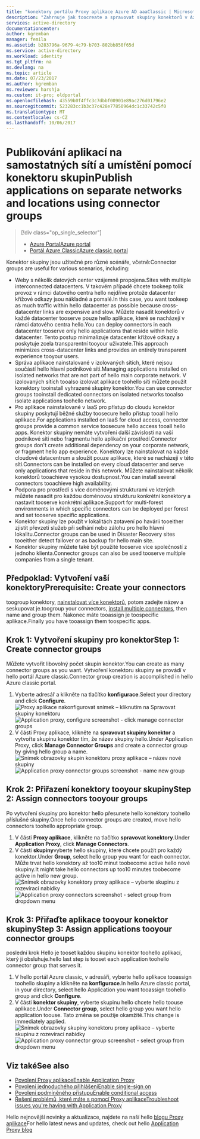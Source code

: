 ```yaml
---
title: "konektory portálu Proxy aplikace Azure AD aaaClassic | Microsoft Docs"
description: "Zahrnuje jak toocreate a spravovat skupiny konektorů v Azure AD Application Proxy."
services: active-directory
documentationcenter: 
author: kgremban
manager: femila
ms.assetid: b283796a-9679-4c79-b703-802bb850f65d
ms.service: active-directory
ms.workload: identity
ms.tgt_pltfrm: na
ms.devlang: na
ms.topic: article
ms.date: 07/23/2017
ms.author: kgremban
ms.reviewer: harshja
ms.custom: it-pro; oldportal
ms.openlocfilehash: 43559b0f4ffc3c7dbbf00901e89ac276d01796e2
ms.sourcegitcommit: 523283cc1b3c37c428e77850964dc1c33742c5f0
ms.translationtype: MT
ms.contentlocale: cs-CZ
ms.lasthandoff: 10/06/2017
---
```

# <a name="publish-applications-on-separate-networks-and-locations-using-connector-groups"></a><span data-ttu-id="515a7-103">Publikování aplikací na samostatných sítí a umístění pomocí konektoru skupin</span><span class="sxs-lookup"><span data-stu-id="515a7-103">Publish applications on separate networks and locations using connector groups</span></span>
> [!div class="op_single_selector"]
> * [<span data-ttu-id="515a7-104">Azure Portal</span><span class="sxs-lookup"><span data-stu-id="515a7-104">Azure portal</span></span>](active-directory-application-proxy-connectors-azure-portal.md)
> * [<span data-ttu-id="515a7-105">Portál Azure Classic</span><span class="sxs-lookup"><span data-stu-id="515a7-105">Azure classic portal</span></span>](active-directory-application-proxy-connectors.md)
>
>

<span data-ttu-id="515a7-106">Konektor skupiny jsou užitečné pro různé scénáře, včetně:</span><span class="sxs-lookup"><span data-stu-id="515a7-106">Connector groups are useful for various scenarios, including:</span></span>

* <span data-ttu-id="515a7-107">Weby s několik datových center vzájemně propojena.</span><span class="sxs-lookup"><span data-stu-id="515a7-107">Sites with multiple interconnected datacenters.</span></span> <span data-ttu-id="515a7-108">V takovém případě chcete tookeep tolik provoz v rámci datového centra hello nejdříve protože datacenter křížové odkazy jsou nákladné a pomalé.</span><span class="sxs-lookup"><span data-stu-id="515a7-108">In this case, you want tookeep as much traffic within hello datacenter as possible because cross-datacenter links are expensive and slow.</span></span> <span data-ttu-id="515a7-109">Můžete nasadit konektorů v každé datacenter tooserve pouze hello aplikace, které se nacházejí v rámci datového centra hello.</span><span class="sxs-lookup"><span data-stu-id="515a7-109">You can deploy connectors in each datacenter tooserve only hello applications that reside within hello datacenter.</span></span> <span data-ttu-id="515a7-110">Tento postup minimalizuje datacenter křížové odkazy a poskytuje zcela transparentní tooyour uživatele.</span><span class="sxs-lookup"><span data-stu-id="515a7-110">This approach minimizes cross-datacenter links and provides an entirely transparent experience tooyour users.</span></span>
* <span data-ttu-id="515a7-111">Správa aplikace nainstalované v izolovaných sítích, které nejsou součástí hello hlavní podnikové síti.</span><span class="sxs-lookup"><span data-stu-id="515a7-111">Managing applications installed on isolated networks that are not part of hello main corporate network.</span></span> <span data-ttu-id="515a7-112">V izolovaných sítích tooalso izolovat aplikace toohello síti můžete použít konektory tooinstall vyhrazené skupiny konektor.</span><span class="sxs-lookup"><span data-stu-id="515a7-112">You can use connector groups tooinstall dedicated connectors on isolated networks tooalso isolate applications toohello network.</span></span>
* <span data-ttu-id="515a7-113">Pro aplikace nainstalované v IaaS pro přístup do cloudu konektor skupiny poskytují běžné služby toosecure hello přístup tooall hello aplikace.</span><span class="sxs-lookup"><span data-stu-id="515a7-113">For applications installed on IaaS for cloud access, connector groups provide a common service toosecure hello access tooall hello apps.</span></span> <span data-ttu-id="515a7-114">Konektor skupiny nemáte vytvoření další závislosti na vaší podnikové síti nebo fragmentu hello aplikační prostředí.</span><span class="sxs-lookup"><span data-stu-id="515a7-114">Connector groups don't create additional dependency on your corporate network, or fragment hello app experience.</span></span> <span data-ttu-id="515a7-115">Konektory lze nainstalovat na každé cloudové datacentrum a sloužit pouze aplikace, které se nacházejí v této síti.</span><span class="sxs-lookup"><span data-stu-id="515a7-115">Connectors can be installed on every cloud datacenter and serve only applications that reside in this network.</span></span> <span data-ttu-id="515a7-116">Můžete nainstalovat několik konektorů tooachieve vysokou dostupnost.</span><span class="sxs-lookup"><span data-stu-id="515a7-116">You can install several connectors tooachieve high availability.</span></span>
* <span data-ttu-id="515a7-117">Podpora pro prostředí s více doménovými strukturami ve kterých můžete nasadit pro každou doménovou strukturu konkrétní konektory a nastavit tooserve konkrétní aplikace.</span><span class="sxs-lookup"><span data-stu-id="515a7-117">Support for multi-forest environments in which specific connectors can be deployed per forest and set tooserve specific applications.</span></span>
* <span data-ttu-id="515a7-118">Konektor skupiny lze použít v lokalitách zotavení po havárii tooeither zjistit převzetí služeb při selhání nebo zálohu pro hello hlavní lokalitu.</span><span class="sxs-lookup"><span data-stu-id="515a7-118">Connector groups can be used in Disaster Recovery sites tooeither detect failover or as backup for hello main site.</span></span>
* <span data-ttu-id="515a7-119">Konektor skupiny můžete také být použité tooserve více společností z jednoho klienta.</span><span class="sxs-lookup"><span data-stu-id="515a7-119">Connector groups can also be used tooserve multiple companies from a single tenant.</span></span>

## <a name="prerequisite-create-your-connectors"></a><span data-ttu-id="515a7-120">Předpoklad: Vytvoření vaší konektory</span><span class="sxs-lookup"><span data-stu-id="515a7-120">Prerequisite: Create your connectors</span></span>
<span data-ttu-id="515a7-121">toogroup konektory, [nainstalovat více konektorů](active-directory-application-proxy-enable.md), potom zadejte název a seskupovat je.</span><span class="sxs-lookup"><span data-stu-id="515a7-121">toogroup your connectors, [install multiple connectors](active-directory-application-proxy-enable.md), then name and group them.</span></span> <span data-ttu-id="515a7-122">Nakonec máte tooassign je toospecific aplikace.</span><span class="sxs-lookup"><span data-stu-id="515a7-122">Finally you have tooassign them toospecific apps.</span></span>

## <a name="step-1-create-connector-groups"></a><span data-ttu-id="515a7-123">Krok 1: Vytvoření skupiny pro konektor</span><span class="sxs-lookup"><span data-stu-id="515a7-123">Step 1: Create connector groups</span></span>
<span data-ttu-id="515a7-124">Můžete vytvořit libovolný počet skupin konektor.</span><span class="sxs-lookup"><span data-stu-id="515a7-124">You can create as many connector groups as you want.</span></span> <span data-ttu-id="515a7-125">Vytvoření konektoru skupiny se provádí v hello portál Azure classic.</span><span class="sxs-lookup"><span data-stu-id="515a7-125">Connector group creation is accomplished in hello Azure classic portal.</span></span>

1. <span data-ttu-id="515a7-126">Vyberte adresář a klikněte na tlačítko **konfigurace**.</span><span class="sxs-lookup"><span data-stu-id="515a7-126">Select your directory and click **Configure**.</span></span>  
    <span data-ttu-id="515a7-127">![Proxy aplikace nakonfigurovat snímek – kliknutím na Spravovat skupiny konektoru](./media/active-directory-application-proxy-connectors/app_proxy_connectors_creategroup.png)</span><span class="sxs-lookup"><span data-stu-id="515a7-127">![Application proxy, configure screenshot - click manage connector groups](./media/active-directory-application-proxy-connectors/app_proxy_connectors_creategroup.png)</span></span>
2. <span data-ttu-id="515a7-128">V části Proxy aplikace, klikněte na **spravovat skupiny konektor** a vytvořte skupinu konektor tím, že název skupiny hello.</span><span class="sxs-lookup"><span data-stu-id="515a7-128">Under Application Proxy, click **Manage Connector Groups** and create a connector group by giving hello group a name.</span></span>  
    <span data-ttu-id="515a7-129">![Snímek obrazovky skupin konektoru proxy aplikace – název nové skupiny](./media/active-directory-application-proxy-connectors/app_proxy_connectors_namegroup.png)</span><span class="sxs-lookup"><span data-stu-id="515a7-129">![Application proxy connector groups screenshot - name new group](./media/active-directory-application-proxy-connectors/app_proxy_connectors_namegroup.png)</span></span>

## <a name="step-2-assign-connectors-tooyour-groups"></a><span data-ttu-id="515a7-130">Krok 2: Přiřazení konektory tooyour skupiny</span><span class="sxs-lookup"><span data-stu-id="515a7-130">Step 2: Assign connectors tooyour groups</span></span>
<span data-ttu-id="515a7-131">Po vytvoření skupiny pro konektor hello přesunete hello konektory toohello příslušné skupiny.</span><span class="sxs-lookup"><span data-stu-id="515a7-131">Once hello connector groups are created, move hello connectors toohello appropriate group.</span></span>

1. <span data-ttu-id="515a7-132">V části **Proxy aplikace**, klikněte na tlačítko **spravovat konektory**.</span><span class="sxs-lookup"><span data-stu-id="515a7-132">Under **Application Proxy**, click **Manage Connectors**.</span></span>
2. <span data-ttu-id="515a7-133">V části **skupiny**vyberte hello skupiny, které chcete použít pro každý konektor.</span><span class="sxs-lookup"><span data-stu-id="515a7-133">Under **Group**, select hello group you want for each connector.</span></span> <span data-ttu-id="515a7-134">Může trvat hello konektory až too10 minut toobecome active hello nové skupiny.</span><span class="sxs-lookup"><span data-stu-id="515a7-134">It might take hello connectors up too10 minutes toobecome active in hello new group.</span></span>  
    <span data-ttu-id="515a7-135">![Snímek obrazovky konektory proxy aplikace – vyberte skupinu z rozevírací nabídky](./media/active-directory-application-proxy-connectors/app_proxy_connectors_connectorlist.png)</span><span class="sxs-lookup"><span data-stu-id="515a7-135">![Application proxy connectors screenshot - select group from dropdown menu](./media/active-directory-application-proxy-connectors/app_proxy_connectors_connectorlist.png)</span></span>

## <a name="step-3-assign-applications-tooyour-connector-groups"></a><span data-ttu-id="515a7-136">Krok 3: Přiřaďte aplikace tooyour konektor skupiny</span><span class="sxs-lookup"><span data-stu-id="515a7-136">Step 3: Assign applications tooyour connector groups</span></span>
<span data-ttu-id="515a7-137">poslední krok Hello je tooset každou skupinu konektor toohello aplikací, který ji obsluhuje.</span><span class="sxs-lookup"><span data-stu-id="515a7-137">hello last step is tooset each application toohello connector group that serves it.</span></span>

1. <span data-ttu-id="515a7-138">V hello portál Azure classic, v adresáři, vyberte hello aplikace tooassign toohello skupiny a klikněte na **konfigurace**.</span><span class="sxs-lookup"><span data-stu-id="515a7-138">In hello Azure classic portal, in your directory, select hello Application you want tooassign toohello group and click **Configure**.</span></span>
2. <span data-ttu-id="515a7-139">V části **konektor skupiny**, vyberte skupinu hello chcete hello toouse aplikace.</span><span class="sxs-lookup"><span data-stu-id="515a7-139">Under **Connector group**, select hello group you want hello application toouse.</span></span> <span data-ttu-id="515a7-140">Tato změna se použije okamžitě.</span><span class="sxs-lookup"><span data-stu-id="515a7-140">This change is immediately applied.</span></span>  
    <span data-ttu-id="515a7-141">![Snímek obrazovky skupiny konektoru proxy aplikace – vyberte skupinu z rozevírací nabídky](./media/active-directory-application-proxy-connectors/app_proxy_connectors_newgroup.png)</span><span class="sxs-lookup"><span data-stu-id="515a7-141">![Application proxy connector group screenshot - select group from dropdown menu](./media/active-directory-application-proxy-connectors/app_proxy_connectors_newgroup.png)</span></span>

## <a name="see-also"></a><span data-ttu-id="515a7-142">Viz také</span><span class="sxs-lookup"><span data-stu-id="515a7-142">See also</span></span>
* [<span data-ttu-id="515a7-143">Povolení Proxy aplikace</span><span class="sxs-lookup"><span data-stu-id="515a7-143">Enable Application Proxy</span></span>](active-directory-application-proxy-enable.md)
* [<span data-ttu-id="515a7-144">Povolení jednoduchého přihlášení</span><span class="sxs-lookup"><span data-stu-id="515a7-144">Enable single-sign on</span></span>](active-directory-application-proxy-sso-using-kcd.md)
* [<span data-ttu-id="515a7-145">Povolení podmíněného přístupu</span><span class="sxs-lookup"><span data-stu-id="515a7-145">Enable conditional access</span></span>](active-directory-application-proxy-conditional-access.md)
* [<span data-ttu-id="515a7-146">Řešení problémů, které máte s pomocí Proxy aplikace</span><span class="sxs-lookup"><span data-stu-id="515a7-146">Troubleshoot issues you're having with Application Proxy</span></span>](active-directory-application-proxy-troubleshoot.md)

<span data-ttu-id="515a7-147">Hello nejnovější novinky a aktualizace, najdete na naší hello [blogu Proxy aplikace](http://blogs.technet.com/b/applicationproxyblog/)</span><span class="sxs-lookup"><span data-stu-id="515a7-147">For hello latest news and updates, check out hello [Application Proxy blog](http://blogs.technet.com/b/applicationproxyblog/)</span></span>
